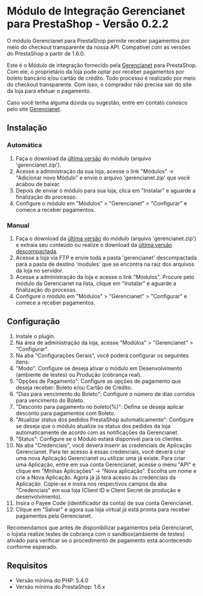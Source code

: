 # Módulo de Integração Gerencianet para PrestaShop - Versão 0.2.2 #

O módulo Gerencianet para PrestaShop permite receber pagamentos por meio do checkout transparente da nossa API.
Compatível com as versões do PrestaShop a partir de 1.6.0.

Este é o Módulo de integração fornecido pela [Gerencianet](https://gerencianet.com.br/) para PrestaShop. Com ele, o proprietário da loja pode optar por receber pagamentos por boleto bancário e/ou cartão de crédito. Todo processo é realizado por meio do checkout transparente. Com isso, o comprador não precisa sair do site da loja para efetuar o pagamento.

Caso você tenha alguma dúvida ou sugestão, entre em contato conosco pelo site [Gerencianet](https://gerencianet.com.br/).

## Instalação

### Automática

1. Faça o download da [última versão](auto/) do módulo (arquivo 'gerencianet.zip').
2. Acesse a administração da sua loja, acesse o link "Módulos" -> "Adicionar novo Módulo" e envie o arquivo 'gerencianet.zip' que você acabou de baixar.
3. Depois de enviar o módulo para sua loja, clica em "Instalar" e aguarde a finalização do processo.
4. Configure o módulo em "Módulos" > "Gerencianet" > "Configurar" e comece a receber pagamentos.

### Manual

1. Faça o download da [última versão](auto/) do módulo (arquivo 'gerencianet.zip') e extraia seu conteúdo ou realize o download da [última versão descompactada](manual/).
2. Acesse a loja via FTP e envie toda a pasta 'gerencianet' descompactada para a pasta de destino 'modules' que se encontra na raiz dos arquivos da loja no servidor.
3. Acesse a administração da loja e acesse o link "Módulos". Procure pelo módulo da Gerencianet na lista, clique em "Instalar" e aguarde a finalização do processo.
4. Configure o módulo em "Módulos" > "Gerencianet" > "Configurar" e comece a receber pagamentos.


## Configuração

1. Instale o plugin.
2. Na área de administração da loja, acesse "Modúlos" > "Gerencianet" > "Configurar".
3. Na aba "Configurações Gerais", você poderá configurar os seguintes itens:
4. "Modo": Configure se deseja ativar o módulo em Desenvolvimento (ambiente de testes) ou Produção (cobrança real).
5. "Opções de Pagamento": Configure as opções de pagamento que deseja receber: Boleto e/ou Cartão de Crédito.
6. "Dias para vencimento do Boleto": Configure o número de dias corridos para vencimento do Boleto.
7. "Desconto para pagamento no boleto(%)": Defina se deseja aplicar desconto para pagamentos com Boleto.
8. "Atualizar status dos pedidos PrestaShop automaticamente": Configure se deseja que o módulo atualize os status dos pedidos da loja automaticamente de acordo com as notificações da Gerencianet.
9. "Status": Configure se o Módulo estará disponível para os clientes.
10. Na aba "Credenciais", você deverá inserir as credenciais de Aplicação Gerencianet. Para ter acesso à essas credenciais, você deverá criar uma nova Aplicação Gerencianet ou utilizar uma já existe. Para criar uma Aplicação, entre em sua conta Gerencianet, acesse o menu "API" e clique em "Minhas Aplicações" -> "Nova aplicação". Escolha um nome e crie a Nova Aplicação. Agora já já terá acesso às credenciais da Aplicação. Copie-as e insira nos respectivos campos da aba "Credenciais" em sua loja (Client ID e Client Secret de produção e desenvolvimento).
11. Insira o Payee Code (identificador da conta) de sua conta Gerencianet.
12. Clique em "Salvar" e agora sua loja virtual já está pronta para receber pagamentos pela Gerencianet.

Recomendamos que antes de disponibilizar pagamentos pela Gerencianet, o lojista realize testes de cobrança com o sandbox(ambiente de testes) ativado para verificar se o procedimento de pagamento está acontecendo conforme esperado.


## Requisitos

* Versão mínima do PHP: 5.4.0
* Versão mínima do PrestaShop: 1.6.x
